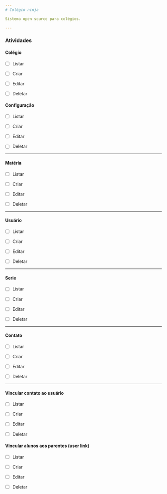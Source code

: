 ```yaml
---
# Colégio ninja

Sistema open source para colégios.

---
```

### Atividades

#### Colégio
- [ ] Listar

- [ ] Criar

- [ ] Editar

- [ ] Deletar

#### Configuração
- [ ] Listar

- [ ] Criar

- [ ] Editar

- [ ] Deletar


---
#### Matéria
- [ ] Listar

- [ ] Criar

- [ ] Editar

- [ ] Deletar

---
#### Usuário
- [ ] Listar

- [ ] Criar

- [ ] Editar

- [ ] Deletar

---
#### Serie
- [ ] Listar

- [ ] Criar

- [ ] Editar

- [ ] Deletar

---
#### Contato
- [ ] Listar

- [ ] Criar

- [ ] Editar

- [ ] Deletar


---
#### Vincular contato ao usuário
- [ ] Listar

- [ ] Criar

- [ ] Editar

- [ ] Deletar

#### Vincular alunos aos parentes (user link)
- [ ] Listar

- [ ] Criar

- [ ] Editar

- [ ] Deletar

